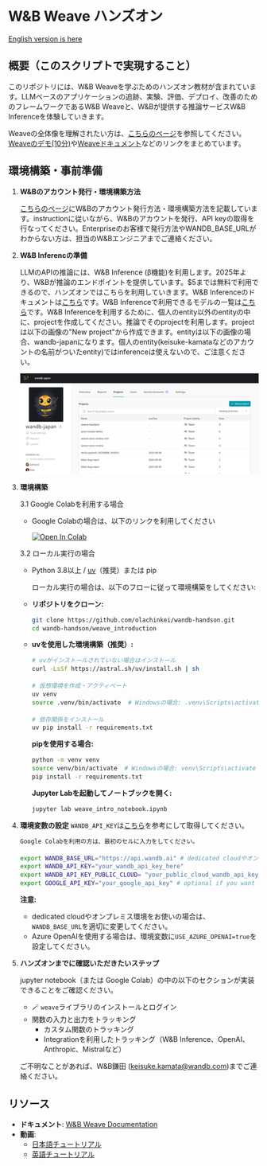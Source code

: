 # W&B Weave ハンズオン

[English version is here](README_EN.md)

## 概要（このスクリプトで実現すること）
このリポジトリには、W&B Weaveを学ぶためのハンズオン教材が含まれています。LLMベースのアプリケーションの追跡、実験、評価、デプロイ、改善のためのフレームワークであるW&B Weaveと、W&Bが提供する推論サービスW&B Inferenceを体験していきます。

Weaveの全体像を理解されたい方は、[こちらのページ](https://wandbai.notion.site/W-B-Models-Weave-22dad8882177429ba1e9f0f05e7ceac3?source=copy_link)を参照してください。[Weaveのデモ(10分)](https://www.youtube.com/watch?v=Ua0Wx9fqhDo&t=144s)や[Weaveドキュメント](https://wandb.me/weave)などのリンクをまとめています。


## 環境構築・事前準備

1. **W&Bのアカウント発行・環境構築方法**
   
   [こちらのページ](https://wandbai.notion.site/W-B-Models-Weave-22dad8882177429ba1e9f0f05e7ceac3?source=copy_link)にW&Bのアカウント発行方法・環境構築方法を記載しています。instructionに従いながら、W&Bのアカウントを発行、API keyの取得を行なってください。Enterpriseのお客様で発行方法やWANDB_BASE_URLがわからない方は、担当のW&Bエンジニアまでご連絡ください。

2. **W&B Inferencの準備**

   LLMのAPIの推論には、W&B Inference (β機能)を利用します。2025年より、W&Bが推論のエンドポイントを提供しています。$5までは無料で利用できるので、ハンズオンではこちらを利用していきます。W&B Inferenceのドキュメントは[こちら](https://docs.wandb.ai/guides/inference/)です。W&B Inferenceで利用できるモデルの一覧は[こちら](https://wandb.ai/inference)です。W&B Inferenceを利用するために、個人のentity以外のentityの中に、projectを作成してください。推論でそのprojectを利用します。projectは以下の画像の"New project"から作成できます。entityは以下の画像の場合、wandb-japanになります。個人のentity(keisuke-kamataなどのアカウントの名前がついたentity)ではinferenceは使えないので、ご注意ください。

   ![W&B Inferenceのプロジェクト作成例](img/Screenshot1.png)

3. **環境構築**

   3.1 Google Colabを利用する場合
      - Google Colabの場合は、以下のリンクを利用してください

         <a href="https://colab.research.google.com/drive/1bdymP7p7d4z7izsS-PhMUxXcD38p9Hqr" target="_blank">
         <img src="https://colab.research.google.com/assets/colab-badge.svg" alt="Open In Colab"/>
         </a>

   3.2 ローカル実行の場合
   - Python 3.8以上 / [uv](https://github.com/astral-sh/uv)（推奨）または pip

      ローカル実行の場合は、以下のフローに従って環境構築をしてください:
   - **リポジトリをクローン:**
      ```bash
      git clone https://github.com/olachinkei/wandb-handson.git
      cd wandb-handson/weave_introduction
      ```

   - **uvを使用した環境構築（推奨）:**
      ```bash
      # uvがインストールされていない場合はインストール
      curl -LsSf https://astral.sh/uv/install.sh | sh

      # 仮想環境を作成・アクティベート
      uv venv
      source .venv/bin/activate  # Windowsの場合: .venv\Scripts\activate

      # 依存関係をインストール
      uv pip install -r requirements.txt
      ```

      **pipを使用する場合:**
      ```bash
      python -m venv venv
      source venv/bin/activate  # Windowsの場合: venv\Scripts\activate
      pip install -r requirements.txt
      ```
      
      **Jupyter Labを起動してノートブックを開く:**
      ```bash
      jupyter lab weave_intro_notebook.ipynb
      ```

4. **環境変数の設定**
   `WANDB_API_KEY`は[こちら](https://docs.wandb.ai/support/find_api_key/)を参考にして取得してください。
   ```bash
   Google Colabを利用の方は、最初のセルに入力をしてください。

   export WANDB_BASE_URL="https://api.wandb.ai" # dedicated cloudやオンプレミスを利用の方のみ
   export WANDB_API_KEY="your_wandb_api_key_here" 
   export WANDB_API_KEY_PUBLIC_CLOUD= "your_public_cloud_wandb_api_key_here"  # Public cloudユーザーはWANDB_API_KEYと同じ値を使用
   export GOOGLE_API_KEY="your_google_api_key" # optional if you want to try video
   ```
   **注意:** 
   - dedicated cloudやオンプレミス環境をお使いの場合は、`WANDB_BASE_URL`を適切に変更してください。
   - Azure OpenAIを使用する場合は、環境変数に`USE_AZURE_OPENAI=true`を設定してください。

5. **ハンズオンまでに確認いただきたいステップ**

   jupyter notebook（または Google Colab）の中の以下のセクションが実装できることをご確認ください。
   - 🪄 `weave`ライブラリのインストールとログイン
   - 関数の入力と出力をトラッキング
      - カスタム関数のトラッキング
      - Integrationを利用したトラッキング（W&B Inference、OpenAI、Anthropic、Mistralなど）

   ご不明なことがあれば、W&B鎌田 (keisuke.kamata@wandb.com)までご連絡ください。

## リソース

- **ドキュメント**: [W&B Weave Documentation](https://weave-docs.wandb.ai/)
- **動画**:
  - [日本語チュートリアル](https://www.youtube.com/watch?v=Ua0Wx9fqhDo&t=295s)
  - [英語チュートリアル](https://www.youtube.com/watch?v=sJNjw6U2Tvg&t=522s) 